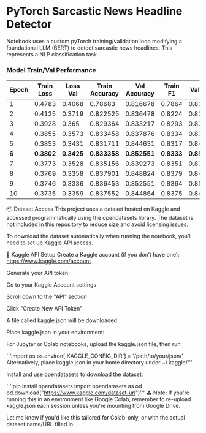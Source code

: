 # PyTorch Sarcastic News Headline Detector
Notebook uses a custom pyTorch training/validation loop modifying a foundational LLM (BERT) to detect sarcastic news headlines. This represents a NLP classification task.

### Model Train/Val Performance 

|   Epoch |   Train Loss |   Loss Val |   Train Accuracy |   Val Accuracy |   Train F1 |   Val F1 |   Train AUC_ROC |   Val AUC_ROC |   Training Time |
|---------|--------------|------------|------------------|----------------|------------|----------|-----------------|---------------|-----------------|
|       1 |       0.4783 |     0.4068 |         0.78683  |       0.816678 |     0.7864 |   0.816  |          0.8627 |        0.8995 |         9.82776 |
|       2 |       0.4125 |     0.3719 |         0.822525 |       0.836478 |     0.8224 |   0.8365 |          0.8952 |        0.9147 |         9.77665 |
|       3 |       0.3928 |     0.365  |         0.829364 |       0.833217 |     0.8293 |   0.8323 |          0.9048 |        0.9216 |        18.292   |
|       4 |       0.3855 |     0.3573 |         0.833458 |       0.837876 |     0.8334 |   0.8367 |          0.9082 |        0.9273 |        12.0928  |
|       5 |       0.3853 |     0.3431 |         0.831711 |       0.844631 |     0.8317 |   0.8442 |          0.9081 |        0.929  |        13.9551  |
|       **6** |       **0.3802** |     **0.3425** |         **0.833358** |       **0.852551** |     **0.8333** |   **0.8526** |          **0.9107** |        **0.93**   |        **11.6359**  |
|       7 |       0.3773 |     0.3528 |         0.835156 |       0.839273 |     0.8351 |   0.8379 |          0.9118 |        0.9313 |        30.4976  |
|       8 |       0.3769 |     0.3358 |         0.837901 |       0.848824 |     0.8379 |   0.8485 |          0.9125 |        0.932  |        17.7042  |
|       9 |       0.3746 |     0.3336 |         0.836453 |       0.852551 |     0.8364 |   0.8526 |          0.9134 |        0.9317 |        18.8004  |
|      10 |       0.3735 |     0.3359 |         0.837552 |       0.844864 |     0.8375 |   0.8445 |          0.9138 |        0.932  |        17.2321  |


📦 Dataset Access
This project uses a dataset hosted on Kaggle and accessed programmatically using the opendatasets library. The dataset is not included in this repository to reduce size and avoid licensing issues.

To download the dataset automatically when running the notebook, you’ll need to set up Kaggle API access.

🔑 Kaggle API Setup
Create a Kaggle account (if you don’t have one): https://www.kaggle.com/account

Generate your API token:

Go to your Kaggle Account settings

Scroll down to the "API" section

Click "Create New API Token"

A file called kaggle.json will be downloaded

Place kaggle.json in your environment:

For Jupyter or Colab notebooks, upload the kaggle.json file, then run:

'''import os
os.environ['KAGGLE_CONFIG_DIR'] = '/path/to/your/json/'
Alternatively, place kaggle.json in your home directory under ~/.kaggle/'''

Install and use opendatasets to download the dataset:

'''!pip install opendatasets
import opendatasets as od
od.download("https://www.kaggle.com/dataset-url")'''
⚠️ Note: If you're running this in an environment like Google Colab, remember to re-upload kaggle.json each session unless you're mounting from Google Drive.

Let me know if you'd like this tailored for Colab-only, or with the actual dataset name/URL filled in.







